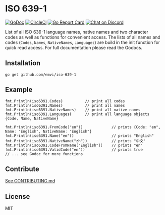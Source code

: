 # ISO 639-1

[![GoDoc](https://godoc.org/github.com/emvi/iso-639-1?status.svg)](https://godoc.org/github.com/emvi/iso-639-1)
[![CircleCI](https://circleci.com/gh/emvi/iso-639-1.svg?style=svg)](https://circleci.com/gh/emvi/iso-639-1)
[![Go Report Card](https://goreportcard.com/badge/github.com/emvi/iso-639-1)](https://goreportcard.com/report/github.com/emvi/iso-639-1)
<a href="https://discord.gg/5UWdRh"><img src="https://img.shields.io/discord/739184135649886288?logo=discord" alt="Chat on Discord"></a>

List of all ISO 639-1 language names, native names and two character codes as well as functions for convenient access.
The lists of all names and codes (`Codes`, `Names`, `NativeNames`, `Languages`) are build in the init function for quick read access. 
For full documentation please read the Godocs.

## Installation

```
go get github.com/emvi/iso-639-1
```

## Example

```
fmt.Println(iso6391.Codes)          // print all codes
fmt.Println(iso6391.Names)          // print all names
fmt.Println(iso6391.NativeNames)    // print all native names
fmt.Println(iso6391.Languages)      // print all language objects {Code, Name, NativeName}

fmt.Println(iso6391.FromCode("en"))             // prints {Code: "en", Name: "English", NativeName: "English"}
fmt.Println(iso6391.Name("en"))                 // prints "English"
fmt.Println(iso6391.NativeName("zh"))           // prints "中文"
fmt.Println(iso6391.CodeFromName("English"))    // prints "en"
fmt.Println(iso6391.ValidCode("en"))            // prints true
// ... see Godoc for more functions
```

## Contribute

[See CONTRIBUTING.md](CONTRIBUTING.md)

## License

MIT
